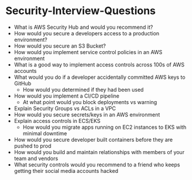 # Security-Interview-Questions
* What is AWS Security Hub and would you recommend it?
* How would you secure a developers access to a production environment?
* How would you secure an S3 Bucket?
* How would you implement service control policies in an AWS environment
* What is a good way to implement access controls across 100s of AWS accounts
* What would you do if a developer accidentally committed AWS keys to GitHub
    * How would you determined if they had been used
* How would you implement a CI/CD pipeline
    * At what point would you block deployments vs warning
* Explain Security Groups vs ACLs in a VPC
* How would you secure secrets/keys in an AWS environment
* Explain access controls in ECS/EKS
    * How would you migrate apps running on EC2 instances to EKS with minimal downtime
* How would you secure developer built containers before they are pushed to prod
* How would you build and maintain relationships with members of your team and vendors 
* What security controls would you recommend to a friend who keeps getting their social media accounts hacked 
